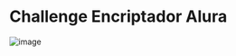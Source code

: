 <h1>Challenge Encriptador Alura</h1>

![image](https://github.com/user-attachments/assets/8c88ea95-2185-4e1f-a398-9023bb0b56fa)
